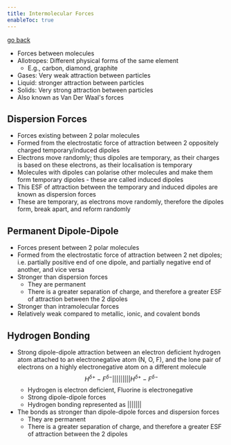 ```yaml
---
title: Intermolecular Forces
enableToc: true
---
```


[go back](Subjects/Chemistry.md)

-   Forces between molecules
-   Allotropes: Different physical forms of the same element
    -   E.g., carbon, diamond, graphite
-   Gases: Very weak attraction between particles
-   Liquid: stronger attraction between particles
-   Solids: Very strong attraction between particles
- Also known as Van Der Waal's forces

## Dispersion Forces
- Forces existing between 2 polar molecules
- Formed from the electrostatic force of attraction between 2 oppositely charged temporary/induced dipoles
- Electrons move randomly; thus dipoles are temporary, as their charges is based on these electrons, as their localisation is temporary
- Molecules with dipoles can polarise other molecules and make them form temporary dipoles - these are called induced dipoles
- This ESF of attraction between the temporary and induced dipoles are known as dispersion forces
- These are temporary, as electrons move randomly, therefore the dipoles form, break apart, and reform randomly

## Permanent Dipole-Dipole
- Forces present between 2 polar molecules
- Formed from the electrostatic force of attraction between 2 net dipoles; i.e. partially positive end of one dipole, and partially negative end of another, and vice versa
- Stronger than dispersion forces
	- They are permanent
	- There is a greater separation of charge, and therefore a greater ESF of attraction between the 2 dipoles
- Stronger than intramolecular forces
- Relatively weak compared to metallic, ionic, and covalent bonds

## Hydrogen Bonding
- Strong dipole-dipole attraction between an electron deficient hydrogen atom attached to an electronegative atom (N, O, F), and the lone pair of electrons on a highly electronegative atom on a different molecule $$H^{\delta+}-F^{\delta- }|||||||||H^{\delta+}-F^{\delta- }$$
	- Hydrogen is electron deficient, Fluorine is electronegative
	- Strong dipole-dipole forces
	- Hydrogen bonding represented as |||||||
- The bonds as stronger than dipole-dipole forces and dispersion forces
	- They are permanent
	- There is a greater separation of charge, and therefore a greater ESF of attraction between the 2 dipoles